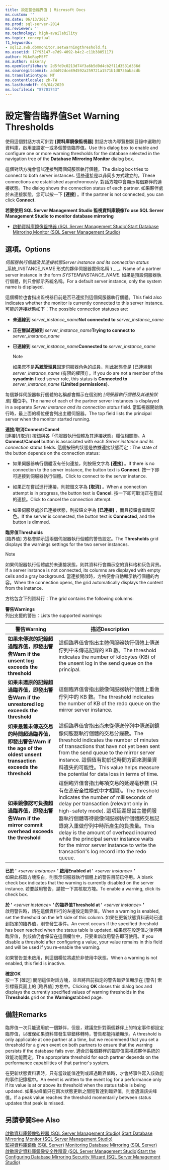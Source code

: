 ```yaml
---
title: 設定警告臨界值 | Microsoft Docs
ms.custom: ''
ms.date: 06/13/2017
ms.prod: sql-server-2014
ms.reviewer: ''
ms.technology: high-availability
ms.topic: conceptual
f1_keywords:
- sql12.swb.dbmmonitor.setwarningthreshold.f1
ms.assetid: 17f93147-e7d9-4092-b4c2-c11b38051171
author: MikeRayMSFT
ms.author: mikeray
ms.openlocfilehash: 2d5fd9c0213d74f3a6b5d0d4cb2f11d3531d336d
ms.sourcegitcommit: ad4d92dce894592a259721a1571b1d8736abacdb
ms.translationtype: MT
ms.contentlocale: zh-TW
ms.lasthandoff: 08/04/2020
ms.locfileid: "87701743"
---
```

# <a name="set-warning-thresholds"></a><span data-ttu-id="4291b-102">設定警告臨界值</span><span class="sxs-lookup"><span data-stu-id="4291b-102">Set Warning Thresholds</span></span>
  <span data-ttu-id="4291b-103">使用這個對話方塊可針對 **[資料庫鏡像監視器]** 對話方塊內導覽樹狀目錄中選取的資料庫，啟用並設定一或多個警告臨界值。</span><span class="sxs-lookup"><span data-stu-id="4291b-103">Use this dialog box to enable and configure one or more warning thresholds for the database selected in the navigation tree of the **Database Mirroring Monitor** dialog box.</span></span>  
  
 <span data-ttu-id="4291b-104">這個對話方塊會嘗試連接到兩個伺服器執行個體。</span><span class="sxs-lookup"><span data-stu-id="4291b-104">The dialog box tries to connect to both server instances.</span></span> <span data-ttu-id="4291b-105">這些連接是以非同步方式建立的。</span><span class="sxs-lookup"><span data-stu-id="4291b-105">These connections are established asynchronously.</span></span> <span data-ttu-id="4291b-106">對話方塊中會顯示每個夥伴的連接狀態。</span><span class="sxs-lookup"><span data-stu-id="4291b-106">The dialog shows the connection status of each partner.</span></span> <span data-ttu-id="4291b-107">如果夥伴處於未連接狀態，您可以按一下 **[連接]** 。</span><span class="sxs-lookup"><span data-stu-id="4291b-107">If the partner is not connected, you can click **Connect**.</span></span>  
  
 <span data-ttu-id="4291b-108">**若要使用 SQL Server Management Studio 監視資料庫鏡像**</span><span class="sxs-lookup"><span data-stu-id="4291b-108">**To use SQL Server Management Studio to monitor database mirroring**</span></span>  
  
-   [<span data-ttu-id="4291b-109">啟動資料庫鏡像監視器 &#40;SQL Server Management Studio&#41;</span><span class="sxs-lookup"><span data-stu-id="4291b-109">Start Database Mirroring Monitor &#40;SQL Server Management Studio&#41;</span></span>](../database-mirroring/start-database-mirroring-monitor-sql-server-management-studio.md)  
  
## <a name="options"></a><span data-ttu-id="4291b-110">選項。</span><span class="sxs-lookup"><span data-stu-id="4291b-110">Options</span></span>  
 <span data-ttu-id="4291b-111">*伺服器執行個體及其連接狀態*</span><span class="sxs-lookup"><span data-stu-id="4291b-111">*Server instance and its connection status*</span></span>  
 <span data-ttu-id="4291b-112">_系統_INSTANCE_NAME 形式的夥伴伺服器實例名稱 **\\** _ _。</span><span class="sxs-lookup"><span data-stu-id="4291b-112">Name of a partner server instance in the form _SYSTEM_**\\**_INSTANCE_NAME_.</span></span> <span data-ttu-id="4291b-113">如果是預設伺服器執行個體，則只會顯示系統名稱。</span><span class="sxs-lookup"><span data-stu-id="4291b-113">For a default server instance, only the system name is displayed.</span></span>  
  
 <span data-ttu-id="4291b-114">這個欄位也會指出監視器目前是否已連接到這個伺服器執行個體。</span><span class="sxs-lookup"><span data-stu-id="4291b-114">This field also indicates whether the monitor is currently connected to this server instance.</span></span> <span data-ttu-id="4291b-115">可能的連接狀態如下：</span><span class="sxs-lookup"><span data-stu-id="4291b-115">The possible connection statuses are:</span></span>  
  
-   <span data-ttu-id="4291b-116">**未連線到** *server_instance_name*</span><span class="sxs-lookup"><span data-stu-id="4291b-116">**Not connected to**  *server_instance_name*</span></span>  
  
-   <span data-ttu-id="4291b-117">**正在嘗試連線到** *server_instance_name*</span><span class="sxs-lookup"><span data-stu-id="4291b-117">**Trying to connect to**  *server_instance_name*</span></span>  
  
-   <span data-ttu-id="4291b-118">**已連線到** *server_instance_name*</span><span class="sxs-lookup"><span data-stu-id="4291b-118">**Connected to**  *server_instance_name*</span></span>  
  
    > [!NOTE]  
    >  <span data-ttu-id="4291b-119">如果您不是**系統管理員**固定伺服器角色的成員，則此狀態會是 [已連線到 *server_instance_name* (有限的權限)] 。</span><span class="sxs-lookup"><span data-stu-id="4291b-119">If you do are not a member of the **sysadmin** fixed server role, this status is **Connected to** *server_instance_name* **(Limited permissions)**.</span></span>  
  
 <span data-ttu-id="4291b-120">每個夥伴伺服器執行個體的名稱都會顯示在個別的 *[伺服器執行個體及其連接狀態]* 欄位中。</span><span class="sxs-lookup"><span data-stu-id="4291b-120">The name of each of the partner server instances is displayed in a separate *Server instance and its connection status* field.</span></span> <span data-ttu-id="4291b-121">當監視器開始執行時，最上面的欄位便會列出主體伺服器。</span><span class="sxs-lookup"><span data-stu-id="4291b-121">The top field lists the principal server when the monitor started running.</span></span>  
  
 <span data-ttu-id="4291b-122">**連接**/**取消**</span><span class="sxs-lookup"><span data-stu-id="4291b-122">**Connect**/**Cancel**</span></span>  
 <span data-ttu-id="4291b-123">[連接]/[取消] 按鈕與各「伺服器執行個體及其連接狀態」欄位相關聯。</span><span class="sxs-lookup"><span data-stu-id="4291b-123">A **Connect**/**Cancel** button is associated with each *Server instance and its connection status* fields.</span></span> <span data-ttu-id="4291b-124">這個按鈕的狀態是依據連接狀態而定：</span><span class="sxs-lookup"><span data-stu-id="4291b-124">The state of the button depends on the connection status:</span></span>  
  
-   <span data-ttu-id="4291b-125">如果伺服器執行個體沒有任何連接，則按鈕文字為 **[連接]** 。</span><span class="sxs-lookup"><span data-stu-id="4291b-125">If there is no connection to the server instance, the button text is **Connect**.</span></span> <span data-ttu-id="4291b-126">按一下即可連接到伺服器執行個體。</span><span class="sxs-lookup"><span data-stu-id="4291b-126">Click to connect to the server instance.</span></span>  
  
-   <span data-ttu-id="4291b-127">如果正在嘗試進行連接，則按鈕文字為 **[取消]** 。</span><span class="sxs-lookup"><span data-stu-id="4291b-127">When a connection attempt is in progress, the button text is **Cancel**.</span></span> <span data-ttu-id="4291b-128">按一下即可取消正在嘗試的連接。</span><span class="sxs-lookup"><span data-stu-id="4291b-128">Click to cancel the connection attempt.</span></span>  
  
-   <span data-ttu-id="4291b-129">如果伺服器處於已連接狀態，則按鈕文字為 **[已連接]** ，而且按鈕會呈暗灰色。</span><span class="sxs-lookup"><span data-stu-id="4291b-129">If the server is connected, the button text is **Connected**, and the button is dimmed.</span></span>  
  
 <span data-ttu-id="4291b-130">**臨界值**</span><span class="sxs-lookup"><span data-stu-id="4291b-130">**Thresholds**</span></span>  
 <span data-ttu-id="4291b-131">[臨界值] 方格會顯示這兩個伺服器執行個體的警告設定。</span><span class="sxs-lookup"><span data-stu-id="4291b-131">The **Thresholds** grid displays the warnings settings for the two server instances.</span></span>  
  
> [!NOTE]  
>  <span data-ttu-id="4291b-132">如果伺服器執行個體處於未連接狀態，則其資料行會顯示空的資料格和灰色背景。</span><span class="sxs-lookup"><span data-stu-id="4291b-132">If a server instance is not connected, its columns are displayed with empty cells and a gray background.</span></span> <span data-ttu-id="4291b-133">當連接開啟時，方格便會自動顯示執行個體的內容。</span><span class="sxs-lookup"><span data-stu-id="4291b-133">When the connection opens, the grid automatically displays the content from the instance.</span></span>  
  
 <span data-ttu-id="4291b-134">方格包含下列資料行：</span><span class="sxs-lookup"><span data-stu-id="4291b-134">The grid contains the following columns:</span></span>  
  
 <span data-ttu-id="4291b-135">**警告**</span><span class="sxs-lookup"><span data-stu-id="4291b-135">**Warnings**</span></span>  
 <span data-ttu-id="4291b-136">列出支援的警告：</span><span class="sxs-lookup"><span data-stu-id="4291b-136">Lists the supported warnings:</span></span>  
  
|<span data-ttu-id="4291b-137">警告</span><span class="sxs-lookup"><span data-stu-id="4291b-137">Warning</span></span>|<span data-ttu-id="4291b-138">描述</span><span class="sxs-lookup"><span data-stu-id="4291b-138">Description</span></span>|  
|-------------|-----------------|  
|<span data-ttu-id="4291b-139">**如果未傳送的記錄超過臨界值，即發出警告**</span><span class="sxs-lookup"><span data-stu-id="4291b-139">**Warn if the unsent log exceeds the threshold**</span></span>|<span data-ttu-id="4291b-140">這個臨界值會指出主體伺服器執行個體上傳送佇列中未傳送記錄的 KB 數。</span><span class="sxs-lookup"><span data-stu-id="4291b-140">The threshold indicates the number of kilobytes (KB) of the unsent log in the send queue on the principal.</span></span>|  
|<span data-ttu-id="4291b-141">**如果未還原的記錄超過臨界值，即發出警告**</span><span class="sxs-lookup"><span data-stu-id="4291b-141">**Warn if the unrestored log exceeds the threshold**</span></span>|<span data-ttu-id="4291b-142">這個臨界值會指出鏡像伺服器執行個體上重做佇列中的 KB 數。</span><span class="sxs-lookup"><span data-stu-id="4291b-142">The threshold indicates the number of KB of the redo queue on the mirror server instance.</span></span>|  
|<span data-ttu-id="4291b-143">**如果最舊未傳送交易的時間超過臨界值，即發出警告**</span><span class="sxs-lookup"><span data-stu-id="4291b-143">**Warn if the age of the oldest unsent transaction exceeds the threshold**</span></span>|<span data-ttu-id="4291b-144">這個臨界值會指出尚未從傳送佇列中傳送到鏡像伺服器執行個體的交易分鐘數。</span><span class="sxs-lookup"><span data-stu-id="4291b-144">The threshold indicates the number of minutes of transactions that have not yet been sent from the send queue to the mirror server instance.</span></span> <span data-ttu-id="4291b-145">這個值有助於從時間方面來測量資料遺失的可能性。</span><span class="sxs-lookup"><span data-stu-id="4291b-145">This value helps measure the potential for data loss in terms of time.</span></span>|  
|<span data-ttu-id="4291b-146">**如果鏡像認可負擔超過臨界值，即發出警告**</span><span class="sxs-lookup"><span data-stu-id="4291b-146">**Warn if the mirror commit overhead exceeds the threshold**</span></span>|<span data-ttu-id="4291b-147">這個臨界值會指出每項交易的延遲毫秒數 (只有在高安全性模式中才相關)。</span><span class="sxs-lookup"><span data-stu-id="4291b-147">The threshold indicates the number of milliseconds of delay per transaction (relevant only in high-safety mode).</span></span> <span data-ttu-id="4291b-148">這項延遲是當主體伺服器執行個體等待鏡像伺服器執行個體將交易記錄寫入重做佇列中時所產生的負擔量。</span><span class="sxs-lookup"><span data-stu-id="4291b-148">This delay is the amount of overhead incurred while the principal server instance waits for the mirror server instance to write the transaction's log record into the redo queue.</span></span>|  
  
 <span data-ttu-id="4291b-149">**已於 '** *\<server instance>* **' 啟用**</span><span class="sxs-lookup"><span data-stu-id="4291b-149">**Enabled at '** *\<server instance>* **'**</span></span>  
 <span data-ttu-id="4291b-150">如果此核取方塊空白，則表示伺服器執行個體上的警告目前已停用。</span><span class="sxs-lookup"><span data-stu-id="4291b-150">A blank check box indicates that the warning is currently disabled on the server instance.</span></span> <span data-ttu-id="4291b-151">若要啟用警告，請按一下其核取方塊。</span><span class="sxs-lookup"><span data-stu-id="4291b-151">To enable a warning, click its check box.</span></span>  
  
 <span data-ttu-id="4291b-152">**於 '** *\<server instance>* **' 的臨界值**</span><span class="sxs-lookup"><span data-stu-id="4291b-152">**Threshold at '** *\<server instance>* **'**</span></span>  
 <span data-ttu-id="4291b-153">啟用警告時，請在這個資料行的左邊設定臨界值。</span><span class="sxs-lookup"><span data-stu-id="4291b-153">When a warning is enabled, set the threshold on the left side of this column.</span></span> <span data-ttu-id="4291b-154">如果在更新狀態資料表時已達到指定的臨界值，則會發生事件。</span><span class="sxs-lookup"><span data-stu-id="4291b-154">An event occurs if the specified threshold has been reached when the status table is updated.</span></span> <span data-ttu-id="4291b-155">如果您在設定值之後停用臨界值，則該值仍會保留在這個欄位中，只要重新啟用警告即可使用。</span><span class="sxs-lookup"><span data-stu-id="4291b-155">If you disable a threshold after configuring a value, your value remains in this field and will be used if you re-enable the warning.</span></span>  
  
 <span data-ttu-id="4291b-156">如果警告並未啟用，則這個欄位將處於非使用中狀態。</span><span class="sxs-lookup"><span data-stu-id="4291b-156">When a warning is not enabled, this field is inactive.</span></span>  
  
 <span data-ttu-id="4291b-157">**確定**</span><span class="sxs-lookup"><span data-stu-id="4291b-157">**OK**</span></span>  
 <span data-ttu-id="4291b-158">按一下 [確定] 關閉這個對話方塊，並且將目前指定的警告臨界值顯示在 [警告] 索引標籤頁面上的 [臨界值] 方格中。</span><span class="sxs-lookup"><span data-stu-id="4291b-158">Clicking **OK** closes this dialog box and displays the currently specified values of warning thresholds in the **Thresholds** grid on the **Warnings**tabbed page.</span></span>  
  
## <a name="remarks"></a><span data-ttu-id="4291b-159">備註</span><span class="sxs-lookup"><span data-stu-id="4291b-159">Remarks</span></span>  
 <span data-ttu-id="4291b-160">臨界值一次只能適用於一個夥伴，但是，建議您針對兩個夥伴上的特定事件都設定臨界值，以確保如果資料庫發生容錯移轉時，警告都能持續顯示。</span><span class="sxs-lookup"><span data-stu-id="4291b-160">A threshold is only applicable at one partner at a time, but we recommend that you set a threshold for a given event on both partners to ensure that the warning persists if the database fails over.</span></span> <span data-ttu-id="4291b-161">適合於每個夥伴的臨界值需視該夥伴系統的效能功能而定。</span><span class="sxs-lookup"><span data-stu-id="4291b-161">The appropriate threshold for each partner depends on the performance capabilities of that partner's system.</span></span>  
  
 <span data-ttu-id="4291b-162">在更新狀態資料表時，只有當效能值達到或超過臨界值時，才會將事件寫入該效能的事件記錄檔中。</span><span class="sxs-lookup"><span data-stu-id="4291b-162">An event is written to the event log for a performance only if its value is at or above its threshold when the status table is being updated.</span></span> <span data-ttu-id="4291b-163">如果尖峰值只在兩次狀態更新之間短暫達到臨界值，則會遺漏該尖峰值。</span><span class="sxs-lookup"><span data-stu-id="4291b-163">If a peak value reaches the threshold momentarily between status updates that peak is missed.</span></span>  
  
## <a name="see-also"></a><span data-ttu-id="4291b-164">另請參閱</span><span class="sxs-lookup"><span data-stu-id="4291b-164">See Also</span></span>  
 <span data-ttu-id="4291b-165">[啟動資料庫鏡像監視器 &#40;SQL Server Management Studio&#41;](../database-mirroring/start-database-mirroring-monitor-sql-server-management-studio.md) </span><span class="sxs-lookup"><span data-stu-id="4291b-165">[Start Database Mirroring Monitor &#40;SQL Server Management Studio&#41;](../database-mirroring/start-database-mirroring-monitor-sql-server-management-studio.md) </span></span>  
 <span data-ttu-id="4291b-166">[監視資料庫鏡像 &#40;SQL Server&#41;](database-mirroring-sql-server.md) </span><span class="sxs-lookup"><span data-stu-id="4291b-166">[Monitoring Database Mirroring &#40;SQL Server&#41;](database-mirroring-sql-server.md) </span></span>  
 [<span data-ttu-id="4291b-167">啟動設定資料庫鏡像安全性精靈 &#40;SQL Server Management Studio&#41;</span><span class="sxs-lookup"><span data-stu-id="4291b-167">Start the Configuring Database Mirroring Security Wizard &#40;SQL Server Management Studio&#41;</span></span>](start-the-configuring-database-mirroring-security-wizard.md)  
  
  

